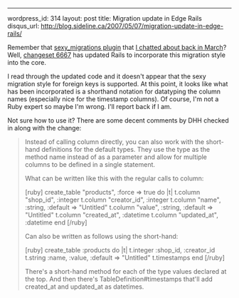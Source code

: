--- 
wordpress_id: 314
layout: post
title: Migration update in Edge Rails
disqus_url: http://blog.sideline.ca/2007/05/07/migration-update-in-edge-rails/

<p>Remember that <a href="http://errtheblog.com/post/2381">sexy_migrations plugin</a> that <a href="http://www.sideline.ca/2007/03/30/migrations-aint-just-cooltheyre-sexy/">I chatted about back in March</a>?  Well, <a href="http://dev.rubyonrails.org/changeset/6667">changeset 6667</a> has updated Rails to incorporate this migration style into the core.</p>

<p>I read through the updated code and it doesn't appear that the sexy migration style for foreign keys is supported.  At this point, it looks like what has been incorporated is a shorthand notation for datatyping the column names (especially nice for the timestamp columns).  Of course, I'm not a Ruby expert so maybe I'm wrong.  I'll report back if I am.</p>

<p>Not sure how to use it?  There are some decent comments by DHH checked in along with the change:</p>

<blockquote>
	<p>
Instead of calling column directly, you can also work with the short-hand definitions for the default types.  They use the type as the method name instead of as a parameter and allow for multiple columns to be defined in a single statement. </p>

<p>What can be written like this with the regular calls to column: </p>
[ruby]
  create_table "products", :force => true do |t| 
    t.column "shop_id",    :integer 
    t.column "creator_id", :integer 
    t.column "name",       :string,   :default => "Untitled" 
    t.column "value",      :string,   :default => "Untitled" 
    t.column "created_at", :datetime 
    t.column "updated_at", :datetime 
  end 
[/ruby]
<p>Can also be written as follows using the short-hand: </p>
[ruby]
  create_table :products do |t| 
    t.integer :shop_id, :creator_id 
    t.string  :name, :value, :default => "Untitled" 
    t.timestamps 
  end 
[/ruby]
<p>There's a short-hand method for each of the type values declared at the top. And then there's TableDefinition#timestamps that'll add created_at and updated_at as datetimes.</p>
</blockquote>

